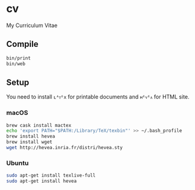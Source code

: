 # cv

My Curriculum Vitae

## Compile

```bash
bin/print
bin/web
```

## Setup

You need to install `ʟᴬᴛᴱx` for printable documents and `ʜᴱᴠᴱᴀ` for HTML site.

### macOS

```bash
brew cask install mactex
echo 'export PATH="$PATH:/Library/TeX/texbin"' >> ~/.bash_profile
brew install hevea
brew install wget
wget http://hevea.inria.fr/distri/hevea.sty
```

### Ubuntu

```bash
sudo apt-get install texlive-full
sudo apt-get install hevea
```
